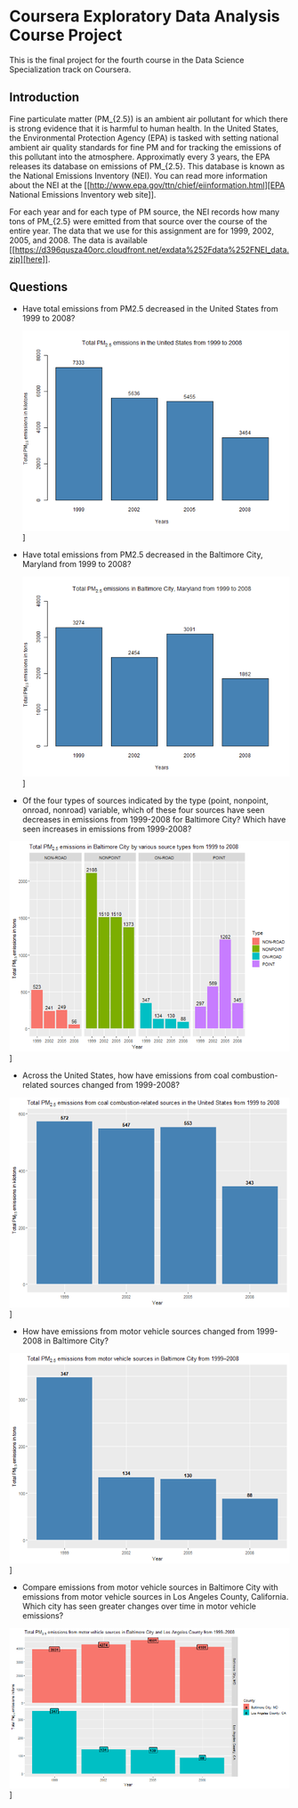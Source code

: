 # Coursera Exploratory Data Analysis Course Project

This is the final project for the fourth course in the Data Science Specialization track on Coursera. 

## Introduction
Fine particulate matter (PM_{2.5}) is an ambient air pollutant for which there
is strong evidence that it is harmful to human health. In the United States, the
Environmental Protection Agency (EPA) is tasked with setting national ambient
air quality standards for fine PM and for tracking the emissions of this
pollutant into the atmosphere. Approximatly every 3 years, the EPA releases its
database on emissions of PM_{2.5}. This database is known as the National
Emissions Inventory (NEI). You can read more information about the NEI at the
[[http://www.epa.gov/ttn/chief/eiinformation.html][EPA National Emissions Inventory web site]].

For each year and for each type of PM source, the NEI records how many tons of
PM_{2.5} were emitted from that source over the course of the entire year. The
data that we use for this assignment are for 1999, 2002, 2005, and
2008. The data is available [[https://d396qusza40orc.cloudfront.net/exdata%252Fdata%252FNEI_data.zip][here]].

## Questions

- Have total emissions from PM2.5 decreased in the United States from 1999 to 2008?

  ![Plot 1](./plot1.png)]

- Have total emissions from PM2.5 decreased in the Baltimore City, Maryland
  from 1999 to 2008?

  ![Plot 2](./plot2.png)]

- Of the four types of sources indicated by the type (point, nonpoint, onroad,
  nonroad) variable, which of these four sources have seen decreases in
  emissions from 1999-2008 for Baltimore City? Which have seen increases in
  emissions from 1999-2008? 

 ![Plot 3](./plot3.png)]

- Across the United States, how have emissions from coal combustion-related
  sources changed from 1999-2008?

![Plot 4](./plot4.png)]

- How have emissions from motor vehicle sources changed from 1999-2008 in
  Baltimore City?

![Plot 5](./plot5.png)]

- Compare emissions from motor vehicle sources in Baltimore City with emissions
  from motor vehicle sources in Los Angeles County, California. Which city has
  seen greater changes over time in motor vehicle emissions?

![Plot 6](./plot6.png)]
